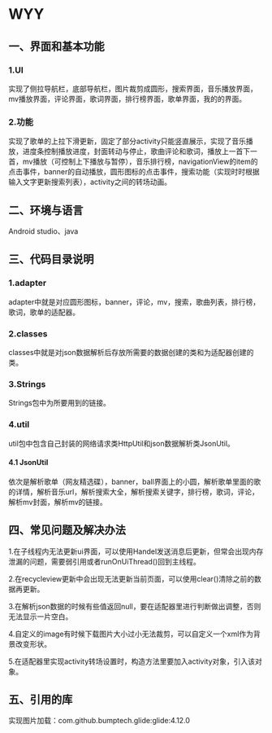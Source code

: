 # WYY

## 一、界面和基本功能

### 1.UI

实现了侧拉导航栏，底部导航栏，图片裁剪成圆形，搜索界面，音乐播放界面，mv播放界面，评论界面，歌词界面，排行榜界面，歌单界面，我的的界面。

### 2.功能

实现了歌单的上拉下滑更新，固定了部分activity只能竖直展示，实现了音乐播放，进度条控制播放进度，封面转动与停止，歌曲评论和歌词，播放上一首下一首，mv播放（可控制上下播放与暂停），音乐排行榜，navigationView的item的点击事件，banner的自动播放，圆形图标的点击事件，搜索功能（实现时时根据输入文字更新搜索列表），activity之间的转场动画。



## 二、环境与语言

Android studio、java

## 三、代码目录说明

### 1.adapter

adapter中就是对应圆形图标，banner，评论，mv，搜索，歌曲列表，排行榜，歌词，歌单的适配器。

### 2.classes

classes中就是对json数据解析后存放所需要的数据创建的类和为适配器创建的类。

### 3.Strings

Strings包中为所要用到的链接。

### 4.util

util包中包含自己封装的网络请求类HttpUtil和json数据解析类JsonUtil。

#### 4.1 JsonUtil

依次是解析歌单（网友精选碟），banner，ball界面上的小圆，解析歌单里面的歌的详情，解析音乐url，解析搜索大全，解析搜索关键字，排行榜，歌词，评论，解析mv封面，解析mv的链接。

## 四、常见问题及解决办法

1.在子线程内无法更新ui界面，可以使用Handel发送消息后更新，但常会出现内存泄漏的问题，需要弱引用或者runOnUiThread()回到主线程。

2.在recycleview更新中会出现无法更新当前页面，可以使用clear()清除之前的数据再更新。

3.在解析json数据的时候有些值返回null，要在适配器里进行判断做出调整，否则无法显示一片空白。

4.自定义的image有时候下载图片大小过小无法裁剪，可以自定义一个xml作为背景改变形状。

5.在适配器里实现activity转场设置时，构造方法里要加入activity对象，引入该对象。

## 五、引用的库

实现图片加载：com.github.bumptech.glide:glide:4.12.0
